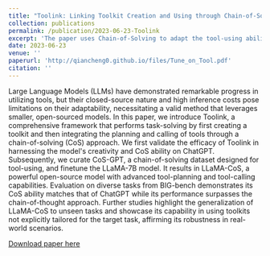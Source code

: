 ```yaml
---
title: "Toolink: Linking Toolkit Creation and Using through Chain-of-Solving on Open-Source Model"
collection: publications
permalink: /publication/2023-06-23-Toolink
excerpt: 'The paper uses Chain-of-Solving to adapt the tool-using ability to open-source models.'
date: 2023-06-23
venue: ''
paperurl: 'http://qiancheng0.github.io/files/Tune_on_Tool.pdf'
citation: ''
---
```


Large Language Models (LLMs) have demonstrated remarkable progress in utilizing tools, but their closed-source nature and high inference costs pose limitations on their adaptability, necessitating a valid method that leverages smaller, open-sourced models. In this paper, we introduce Toolink, a comprehensive framework that performs task-solving by first creating a toolkit and then integrating the planning and calling of tools through a chain-of-solving (CoS) approach. We first validate the efficacy of Toolink in harnessing the model's creativity and CoS ability on ChatGPT. Subsequently, we curate CoS-GPT, a chain-of-solving dataset designed for tool-using, and finetune the LLaMA-7B model. It results in LLaMA-CoS, a powerful open-source model with advanced tool-planning and tool-calling capabilities. Evaluation on diverse tasks from BIG-bench demonstrates its CoS ability matches that of ChatGPT while its performance surpasses the chain-of-thought approach. Further studies highlight the generalization of LLaMA-CoS to unseen tasks and showcase its capability in using toolkits not explicitly tailored for the target task, affirming its robustness in real-world scenarios.

[Download paper here](http://qiancheng0.github.io/files/Tune_on_Tool.pdf)

